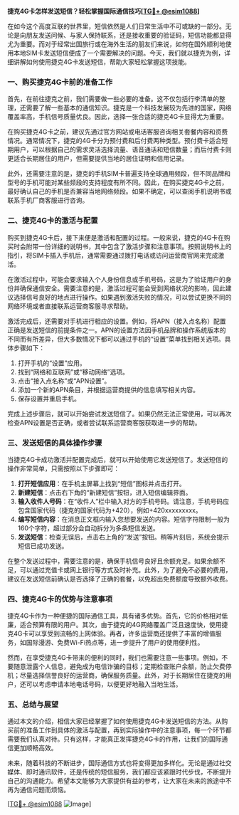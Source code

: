 **捷克4G卡怎样发送短信？轻松掌握国际通信技巧[[TG💪+ @esim1088](https://t.me/s/esim1088)]**

在如今这个高度互联的世界里，短信依然是人们日常生活中不可或缺的一部分。无论是向朋友发送问候、与家人保持联系，还是接收重要的验证码，短信功能都显得尤为重要。而对于经常出国旅行或在海外生活的朋友们来说，如何在国外顺利地使用本地SIM卡发送短信便成了一个需要解决的问题。今天，我们就以捷克为例，详细讲解如何使用捷克4G卡发送短信，帮助大家轻松掌握这项技能。

### 一、购买捷克4G卡前的准备工作

首先，在前往捷克之前，我们需要做一些必要的准备。这不仅包括行李清单的整理，还需要了解一些基本的通信知识。捷克是一个科技发展较为先进的国家，网络覆盖率高，手机信号质量优良。因此，选择一张合适的捷克4G卡显得尤为重要。

在购买捷克4G卡之前，建议先通过官方网站或电话客服咨询相关套餐内容和资费情况。通常情况下，捷克的4G卡分为预付费和后付费两种类型。预付费卡适合短期用户，可以根据自己的需求灵活选择流量、语音通话和短信数量；而后付费卡则更适合长期居住的用户，但需要提供当地的居住证明和信用记录。

此外，还需要注意的是，捷克的手机SIM卡普遍支持全球通用频段，但不同品牌和型号的手机可能对某些频段的支持程度有所不同。因此，在购买捷克4G卡之前，最好确认自己的手机是否兼容当地网络频段。如果不确定，可以查阅手机说明书或联系手机厂商客服进行咨询。

### 二、捷克4G卡的激活与配置

购买到捷克4G卡后，接下来便是激活和配置的过程。一般来说，捷克的4G卡在购买时会附带一份详细的说明书，其中包含了激活步骤和注意事项。按照说明书上的指引，将SIM卡插入手机后，通常需要通过拨打电话或访问运营商官网来完成激活。

在激活过程中，可能会要求输入个人身份信息或手机号码，这是为了验证用户的身份并确保通信安全。需要注意的是，激活过程可能会受到网络状况的影响，因此建议选择信号良好的地点进行操作。如果遇到激活失败的情况，可以尝试更换不同的网络环境或者直接联系运营商客服寻求帮助。

激活完成后，还需要对手机进行相应的设置。例如，将APN（接入点名称）配置正确是发送短信的前提条件之一。APN的设置方法因手机品牌和操作系统版本的不同而有所差异，但大多数情况下都可以通过手机的“设置”菜单找到相关选项。具体步骤如下：

1. 打开手机的“设置”应用。
2. 找到“网络和互联网”或“移动网络”选项。
3. 点击“接入点名称”或“APN设置”。
4. 添加一个新的APN条目，并根据运营商提供的信息填写相关内容。
5. 保存设置并重启手机。

完成上述步骤后，就可以开始尝试发送短信了。如果仍然无法正常使用，可以再次检查APN设置是否正确，或者尝试联系运营商客服获取进一步的帮助。

### 三、发送短信的具体操作步骤

当捷克4G卡成功激活并配置完成后，就可以开始使用它发送短信了。发送短信的操作非常简单，只需按照以下步骤即可：

1. **打开短信应用**：在手机主屏幕上找到“短信”图标并点击打开。
2. **新建短信**：点击右下角的“新建短信”按钮，进入短信编辑界面。
3. **输入收件人号码**：在“收件人”栏中输入对方的手机号码。请注意，手机号码应包含国家代码（捷克的国家代码为+420），例如+420xxxxxxxxx。
4. **编写短信内容**：在消息正文框内输入您想要发送的内容。短信字符限制一般为160个字符，超过部分会自动拆分为多条短信发送。
5. **发送短信**：检查无误后，点击右上角的“发送”按钮。稍等片刻后，系统会提示短信已成功发送。

在整个发送过程中，需要注意的是，确保手机信号良好且余额充足。如果余额不足，可以通过充值卡或网上银行等方式及时补充。此外，为了避免不必要的费用，建议在发送短信前确认是否选择了正确的套餐，以免超出免费额度导致额外收费。

### 四、捷克4G卡的优势与注意事项

捷克4G卡作为一种便捷的国际通信工具，具有诸多优势。首先，它的价格相对低廉，适合预算有限的用户。其次，由于捷克的4G网络覆盖广泛且速度快，使用捷克4G卡可以享受到流畅的上网体验。再者，许多运营商还提供了丰富的增值服务，如国际漫游、免费Wi-Fi热点等，进一步提升了用户的使用便利性。

然而，在享受捷克4G卡带来的便利的同时，我们也需要注意一些事项。例如，不要随意泄露个人信息，避免成为电信诈骗的目标；定期检查账户余额，防止欠费停机；尽量选择信誉良好的运营商，确保服务质量。此外，对于长期居住在捷克的用户，还可以考虑申请本地电话号码，以便更好地融入当地生活。

### 五、总结与展望

通过本文的介绍，相信大家已经掌握了如何使用捷克4G卡发送短信的方法。从购买前的准备工作到具体的激活与配置，再到实际操作中的注意事项，每一个环节都需要我们认真对待。只有这样，才能真正发挥捷克4G卡的作用，让我们的国际通信更加顺畅高效。

未来，随着科技的不断进步，国际通信方式也将变得更加多样化。无论是通过社交媒体、即时通讯软件，还是传统的短信服务，我们都应该紧跟时代步伐，不断提升自己的沟通能力。希望本文能够为大家提供有益的参考，让大家在未来的旅途中不再为通信问题而烦恼。

[[TG💪+ @esim1088](https://t.me/s/esim1088) ![Image](https://i.postimg.cc/4NQfJmqS/Snipaste-2025-05-13-00-14-12.png)]